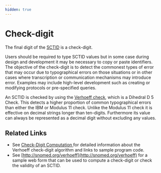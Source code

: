 ```yaml
---
hidden: true
---
```


# Check-digit

The final digit of the [SCTID](../../appendices/appendix-b.-specification-reference-information/s/sctid-data-type.md) is a check-digit.

Users should be required to type SCTID values but in some case during design and development it may be necessary to copy or paste identifiers. The objective of the check-digit is to detect the commonest types of error that may occur due to typographical errors on those situations or in other cases where transcription or communication mechanisms may introduce error. Examples may include high-level development such as creating or modifying protocols or pre-specified queries.

An SCTID is checked by using the [Verhoeff check](http://www.augustana.ab.ca/~mohrj/algorithms/checkdigit.html), which is a Dihedral D 5 Check. This detects a higher proportion of common typographical errors than either the IBM or Modulus 11 check. Unlike the Modulus 11 check it is effective on decimal strings longer than ten-digits. Furthermore its value can always be represented as a decimal digit without excluding any values.

## Related Links

* See [Check-Digit Computation ](6.4.2-check-digit-computation.md)for detailed information about the Verhoeff check-digit algorithm and links to sample program code.
* See [http://snomed.org/verhoeff](http://snomed.org/verhoeff) for a sample web form that can be used to compute a check-digit or check the validity of an SCTID.

